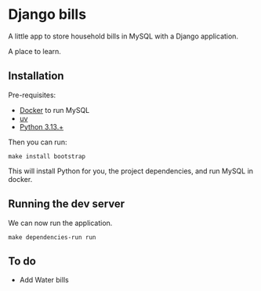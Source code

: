 # Django bills

A little app to store household bills in MySQL with a Django application.

A place to learn.

## Installation

Pre-requisites:

- [Docker](https://www.docker.com/) to run MySQL
- [uv](https://docs.astral.sh/uv/)
- [Python 3.13.+](https://www.python.org)

Then you can run:

```shell
make install bootstrap
```

This will install Python for you, the project dependencies, and run MySQL in docker.

## Running the dev server

We can now run the application.

```shell
make dependencies-run run
```

## To do

- Add Water bills

